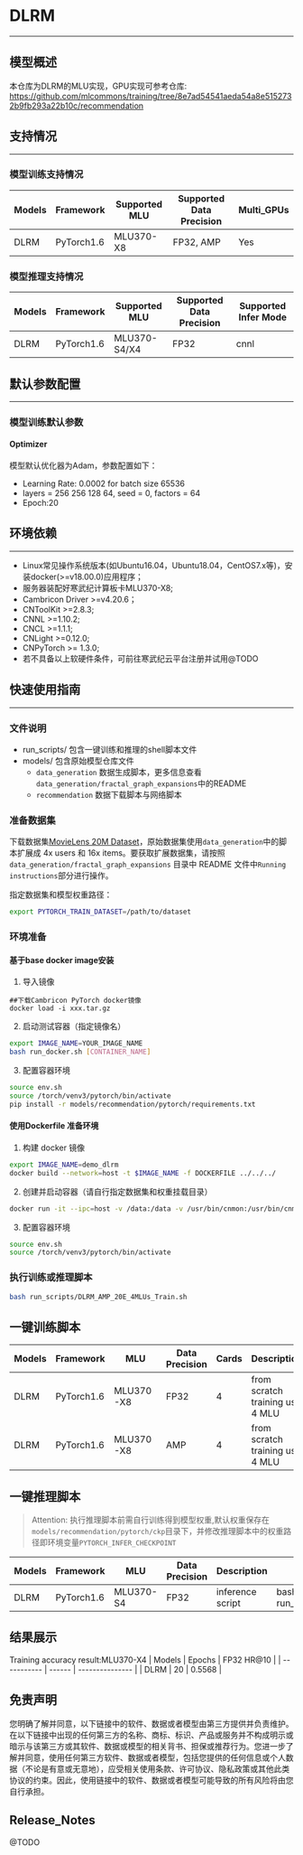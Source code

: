 # DLRM
---
## 模型概述

  本仓库为DLRM的MLU实现，GPU实现可参考仓库: https://github.com/mlcommons/training/tree/8e7ad54541aeda54a8e5152732b9fb293a22b10c/recommendation

## 支持情况
---
### 模型训练支持情况
| Models      | Framework  | Supported MLU | Supported Data Precision | Multi_GPUs |
| ----------- | ---------- | ------------- | ------------------------ | ---------- |
| DLRM        | PyTorch1.6 | MLU370-X8     | FP32, AMP                | Yes        |

### 模型推理支持情况
| Models      | Framework  | Supported MLU | Supported Data Precision | Supported Infer Mode |
| ----------- | ---------- | ------------- | ------------------------ |----------------------|
| DLRM        | PyTorch1.6 | MLU370-S4/X4  | FP32                     | cnnl                 |

## 默认参数配置
---
### 模型训练默认参数

#### Optimizer
模型默认优化器为Adam，参数配置如下：
- Learning Rate: 0.0002 for batch size 65536
- layers = 256 256 128 64, seed = 0, factors = 64
- Epoch:20


## 环境依赖
---
- Linux常见操作系统版本(如Ubuntu16.04，Ubuntu18.04，CentOS7.x等)，安装docker(>=v18.00.0)应用程序；
- 服务器装配好寒武纪计算板卡MLU370-X8;
- Cambricon Driver >=v4.20.6；
- CNToolKit >=2.8.3;
- CNNL >=1.10.2;
- CNCL >=1.1.1;
- CNLight >=0.12.0;
- CNPyTorch >= 1.3.0;
- 若不具备以上软硬件条件，可前往寒武纪云平台注册并试用@TODO
## 快速使用指南
---
### 文件说明
- run_scripts/ 包含一键训练和推理的shell脚本文件
- models/ 包含原始模型仓库文件
  - `data_generation` 数据生成脚本，更多信息查看`data_generation/fractal_graph_expansions`中的README
  - `recommendation` 数据下载脚本与网络脚本
### 准备数据集
下载数据集[MovieLens 20M Dataset](https://grouplens.org/datasets/movielens/20m/)，原始数据集使用`data_generation`中的脚本扩展成 4x users 和 16x items。要获取扩展数据集，请按照`data_generation/fractal_graph_expansions` 目录中 README 文件中`Running instructions`部分进行操作。

指定数据集和模型权重路径：
```bash
export PYTORCH_TRAIN_DATASET=/path/to/dataset
```
### 环境准备
#### 基于base docker image安装
1. 导入镜像
```
##下载Cambricon PyTorch docker镜像
docker load -i xxx.tar.gz
```
2. 启动测试容器（指定镜像名）
```bash
export IMAGE_NAME=YOUR_IMAGE_NAME
bash run_docker.sh [CONTAINER_NAME]
```
3. 配置容器环境
```bash
source env.sh
source /torch/venv3/pytorch/bin/activate
pip install -r models/recommendation/pytorch/requirements.txt
```
#### 使用Dockerfile 准备环境
1. 构建 docker 镜像
```bash
export IMAGE_NAME=demo_dlrm
docker build --network=host -t $IMAGE_NAME -f DOCKERFILE ../../../
```
2. 创建并启动容器（请自行指定数据集和权重挂载目录）
```bash
docker run -it --ipc=host -v /data:/data -v /usr/bin/cnmon:/usr/bin/cnmon --device /dev/cambricon_ctl --privileged --name mlu_dlrm --network=host $IMAGE_NAME
```
3. 配置容器环境
```bash
source env.sh
source /torch/venv3/pytorch/bin/activate
```
### 执行训练或推理脚本
```bash
bash run_scripts/DLRM_AMP_20E_4MLUs_Train.sh
```
## 一键训练脚本
| Models      | Framework | MLU       | Data Precision | Cards | Description                      | Run                                                         |
| ----------- | --------- | --------- | -------------- | ----- | -------------------------------- | ----------------------------------------------------------- |
| DLRM        | PyTorch1.6| MLU370-X8 | FP32           | 4     | from scratch training use 4 MLU  | bash run_scripts/DLRM_FP32_20E_4MLUs_Train.sh               |
| DLRM        | PyTorch1.6| MLU370-X8 | AMP            | 4     | from scratch training use 4 MLU  | bash run_scripts/DLRM_AMP_20E_4MLUs_Train.sh                |

## 一键推理脚本
> Attention: 执行推理脚本前需自行训练得到模型权重,默认权重保存在`models/recommendation/pytorch/ckp`目录下，并修改推理脚本中的权重路径即环境变量`PYTORCH_INFER_CHECKPOINT`

| Models      | Framework | MLU       | Data Precision | Description                | Run                                          |
| ----------- | --------- | --------- | -------------- | -------------------------- | -------------------------------------------- |
| DLRM        | PyTorch1.6| MLU370-S4 | FP32           | inference script           | bash run_scripts/DLRM_infer.sh               |

## 结果展示
Training accuracy result:MLU370-X4
| Models      | Epochs | FP32 HR@10      |
| ----------- | ------ | --------------- |
| DLRM        | 20     | 0.5568          |

## 免责声明
您明确了解并同意，以下链接中的软件、数据或者模型由第三方提供并负责维护。在以下链接中出现的任何第三方的名称、商标、标识、产品或服务并不构成明示或暗示与该第三方或其软件、数据或模型的相关背书、担保或推荐行为。您进一步了解并同意，使用任何第三方软件、数据或者模型，包括您提供的任何信息或个人数据（不论是有意或无意地），应受相关使用条款、许可协议、隐私政策或其他此类协议的约束。因此，使用链接中的软件、数据或者模型可能导致的所有风险将由您自行承担。

## Release_Notes
@TODO
